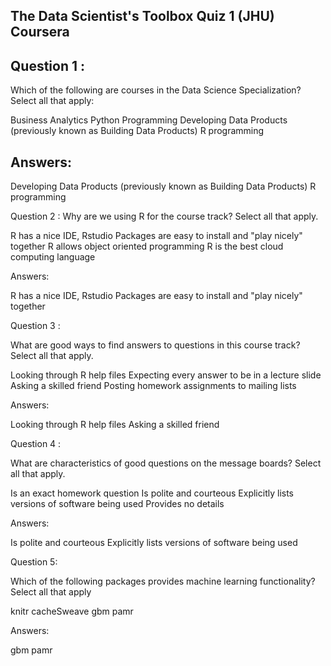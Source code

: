 ## The Data Scientist's Toolbox Quiz 1 (JHU) Coursera

## Question 1 :

Which of the following are courses in the Data Science Specialization? Select all that apply:

Business Analytics
Python Programming
Developing Data Products (previously known as Building Data Products)
R programming

## Answers:

Developing Data Products (previously known as Building Data Products)
R programming

Question 2 :
Why are we using R for the course track? Select all that apply.

R has a nice IDE, Rstudio
Packages are easy to install and "play nicely" together
R allows object oriented programming
R is the best cloud computing language

Answers:

R has a nice IDE, Rstudio
Packages are easy to install and "play nicely" together

Question 3 :

What are good ways to find answers to questions in this course track? Select all that apply.

Looking through R help files
Expecting every answer to be in a lecture slide
Asking a skilled friend
Posting homework assignments to mailing lists

Answers:

Looking through R help files
Asking a skilled friend

Question 4 :

What are characteristics of good questions on the message boards? Select all that apply.

Is an exact homework question
Is polite and courteous
Explicitly lists versions of software being used
Provides no details

Answers:

Is polite and courteous
Explicitly lists versions of software being used

Question 5:

Which of the following packages provides machine learning functionality? Select all that apply

knitr
cacheSweave
gbm
pamr

Answers:

gbm
pamr
